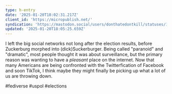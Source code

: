 ```yaml
---
type: h-entry
date: '2025-01-20T18:02:31.217Z'
client_id: 'https://micropublish.net/'
syndication: 'https://mastodon.social/users/donthatedontkill/statuses/113862004723768657'
updated: '2025-01-20T18:05:25.659Z'
---
```

I left the big social networks not long after the election results, before Zuckerburg morphed into (dick)Suckerburger. Being called "paranoid" and "dramatic", most people thought it was about surveillance, but the primary reason was wanting to have a *pleasant* place on the internet. Now that many Americans are being confronted with the Twitterfication of Facebook and soon TikTok, I think maybe they might finally be picking up what a lot of us are throwing down.

#fediverse #uspol #elections
